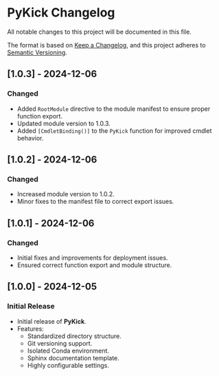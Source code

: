 # PyKick Changelog

All notable changes to this project will be documented in this file.

The format is based on [Keep a Changelog](https://keepachangelog.com/en/1.0.0/), and this project adheres to [Semantic Versioning](https://semver.org/).

## [1.0.3] - 2024-12-06

### Changed

- Added `RootModule` directive to the module manifest to ensure proper function export.
- Updated module version to 1.0.3.
- Added `[CmdletBinding()]` to the `PyKick` function for improved cmdlet behavior.

## [1.0.2] - 2024-12-06

### Changed

- Increased module version to 1.0.2.
- Minor fixes to the manifest file to correct export issues.

## [1.0.1] - 2024-12-06

### Changed

- Initial fixes and improvements for deployment issues.
- Ensured correct function export and module structure.

## [1.0.0] - 2024-12-05

### Initial Release

- Initial release of **PyKick**.
- Features:
  - Standardized directory structure.
  - Git versioning support.
  - Isolated Conda environment.
  - Sphinx documentation template.
  - Highly configurable settings.
